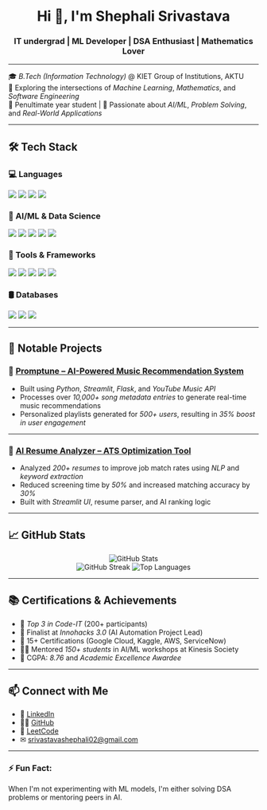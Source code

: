 <h1 align="center">Hi 👋, I'm Shephali Srivastava</h1>
<h3 align="center">IT undergrad | ML Developer | DSA Enthusiast | Mathematics Lover</h3>

---

🎓 *B.Tech (Information Technology)* @ KIET Group of Institutions, AKTU  
🔎 Exploring the intersections of *Machine Learning*, *Mathematics*, and *Software Engineering*  
📌 Penultimate year student | 🧠 Passionate about *AI/ML*, *Problem Solving*, and *Real-World Applications*

---

## 🛠 Tech Stack

### 💻 Languages
<p align="left">
  <img src="https://img.shields.io/badge/C++-00599C?style=for-the-badge&logo=cplusplus&logoColor=white"/>
  <img src="https://img.shields.io/badge/C-555555?style=for-the-badge&logo=c&logoColor=white"/>
  <img src="https://img.shields.io/badge/Python-3776AB?style=for-the-badge&logo=python&logoColor=white"/>
  <img src="https://img.shields.io/badge/JavaScript-F7DF1E?style=for-the-badge&logo=javascript&logoColor=black"/>
</p>

### 🧠 AI/ML & Data Science
<p align="left">
  <img src="https://img.shields.io/badge/TensorFlow-FF6F00?style=for-the-badge&logo=tensorflow&logoColor=white"/>
  <img src="https://img.shields.io/badge/scikit--learn-F7931E?style=for-the-badge&logo=scikit-learn&logoColor=white"/>
  <img src="https://img.shields.io/badge/Numpy-013243?style=for-the-badge&logo=numpy&logoColor=white"/>
  <img src="https://img.shields.io/badge/Pandas-150458?style=for-the-badge&logo=pandas&logoColor=white"/>
  <img src="https://img.shields.io/badge/Matplotlib-11557C?style=for-the-badge&logo=plotly&logoColor=white"/>
</p>

### 🧰 Tools & Frameworks
<p align="left">
  <img src="https://img.shields.io/badge/Flask-000000?style=for-the-badge&logo=flask&logoColor=white"/>
  <img src="https://img.shields.io/badge/Streamlit-FF4B4B?style=for-the-badge&logo=streamlit&logoColor=white"/>
  <img src="https://img.shields.io/badge/OpenCV-5C3EE8?style=for-the-badge&logo=opencv&logoColor=white"/>
  <img src="https://img.shields.io/badge/MediaPipe-FFD600?style=for-the-badge&logo=google&logoColor=black"/>
  <img src="https://img.shields.io/badge/NLTK-76B900?style=for-the-badge&logo=nltk&logoColor=white"/>
</p>

### 🛢 Databases
<p align="left">
  <img src="https://img.shields.io/badge/MySQL-00758F?style=for-the-badge&logo=mysql&logoColor=white"/>
  <img src="https://img.shields.io/badge/Oracle-F80000?style=for-the-badge&logo=oracle&logoColor=white"/>
  <img src="https://img.shields.io/badge/BigQuery-4285F4?style=for-the-badge&logo=google-cloud&logoColor=white"/>
</p>

---

## 🚀 Notable Projects

### 🎵 [Promptune – AI-Powered Music Recommendation System](#)
- Built using *Python*, *Streamlit*, *Flask*, and *YouTube Music API*
- Processes over *10,000+ song metadata entries* to generate real-time music recommendations
- Personalized playlists generated for *500+ users*, resulting in *35% boost in user engagement*

---

### 📄 [AI Resume Analyzer – ATS Optimization Tool](#)
- Analyzed *200+ resumes* to improve job match rates using *NLP* and *keyword extraction*
- Reduced screening time by *50%* and increased matching accuracy by *30%*
- Built with *Streamlit UI*, resume parser, and AI ranking logic

---


## 📈 GitHub Stats

<p align="center">
  <img src="https://github-readme-stats.vercel.app/api?username=srisheph&show_icons=true&theme=tokyonight" alt="GitHub Stats"/>
  <br/>
  <img src="https://streak-stats.demolab.com?user=srisheph&theme=tokyonight&date_format=M%20j%5B%2C%20Y%5D" alt="GitHub Streak" />

  <img src="https://github-readme-stats.vercel.app/api/top-langs/?username=srisheph&layout=compact&theme=tokyonight" alt="Top Languages"/>
</p>

---

## 📚 Certifications & Achievements

- 🧠 *Top 3 in Code-IT* (200+ participants)
- 🥇 Finalist at *Innohacks 3.0* (AI Automation Project Lead)
- 📜 15+ Certifications (Google Cloud, Kaggle, AWS, ServiceNow)
- 🧑‍🏫 Mentored *150+ students* in AI/ML workshops at Kinesis Society
- 🏅 CGPA: *8.76* and *Academic Excellence Awardee*

---

## 📫 Connect with Me

- 💼 [LinkedIn](https://www.linkedin.com/in/srisheph/)
- 👩‍💻 [GitHub](https://github.com/srisheph)
- 🧮 [LeetCode](https://leetcode.com/u/sheph18/)
- ✉ srivastavashephali02@gmail.com

---

### ⚡ Fun Fact:
When I'm not experimenting with ML models, I'm either solving DSA problems or mentoring peers in AI.
